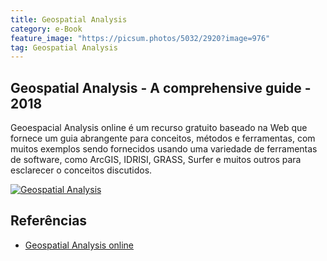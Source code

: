 ```yaml
---
title: Geospatial Analysis
category: e-Book
feature_image: "https://picsum.photos/5032/2920?image=976"
tag: Geospatial Analysis
---
```

## Geospatial Analysis - A comprehensive guide - 2018
Geoespacial Analysis online é um recurso gratuito baseado na Web que fornece um guia abrangente para conceitos, métodos e ferramentas, com muitos exemplos sendo fornecidos usando uma variedade de ferramentas de software, como ArcGIS, IDRISI, GRASS, Surfer e muitos outros para esclarecer o conceitos discutidos.

[![Geospatial Analysis](https://github.com/geosaber/r4geo/raw/gh-pages/img/Geospatial%20Analysis.png)](http://spatialanalysisonline.com)

## Referências
- [Geospatial Analysis online](http://spatialanalysisonline.com)

